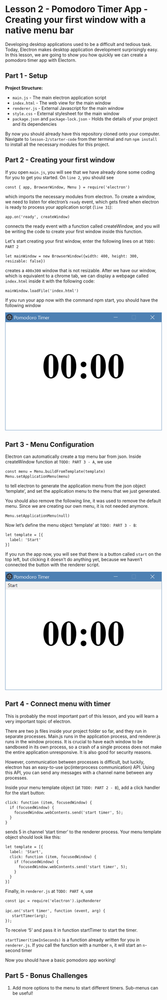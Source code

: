 # Lesson 2 - Pomodoro Timer App - Creating your first window with a native menu bar
Developing desktop applications used to be a difficult and tedious task. Today, Electron makes desktop application development surprisingly easy. In this lesson, we are going to show you how quickly we can create a pomodoro timer app with Electorn.

## Part 1 - Setup
**Project Structure:**
* `main.js` - The main electron application script
* `index.html` - The web view for the main window
* `renderer.js` - External Javascript for the main window
* `style.css` - External stylesheet for the main window
* `package.json` and `package-lock.json` - Holds the details of your project and its dependencies

By now you should already have this repository cloned onto your computer. Navigate to `lesson-2/starter-code` from ther terminal and run `npm install` to install all the necessary modules for this project.

## Part 2 - Creating your first window
If you open `main.js`, you will see that we have already done some coding for you to get you started. On `line 2`, you should see
```
const { app, BrowserWindow, Menu } = require('electron')
```
which imports the necessary modules from electron. To create a window, we need to listen for electron’s `ready` event, which gets fired when electron is ready to process your application script (`line 31`): 
```
app.on('ready', createWindow)
```
connects the ready event with a function called createWindow, and you will be writing the code to create your first window inside this function.

Let's start creating your first window, enter the following lines on at `TODO: PART 2`
```
let mainWindow = new BrowserWindow({width: 400, height: 300, resizable: false})
```
creates a `400x300` window that is not resizable. After we have our window, which is equivalent to a chrome tab, we can display a webpage called `index.html` inside it with the following code:
```
mainWindow.loadFile('index.html')
```
If you run your app now with the command npm start, you should have the following window

![Part 2 Progress](part-2.png)
## Part 3 - Menu Configuration
Electron can automatically create a top menu bar from json. Inside createWindow function at `TODO: PART 3 - A`, we use
```
const menu = Menu.buildFromTemplate(template)
Menu.setApplicationMenu(menu)
```
to tell electron to generate the application menu from the json object ‘template’, and set the application menu to the menu that we just generated.

You should also remove the following line, it was used to remove the default menu. Since we are creating our own menu, it is not needed anymore.
```
Menu.setApplicationMenu(null)
```
Now let’s define the menu object ‘template’ at `TODO: PART 3 - B`:
```
let template = [{
  label: 'Start'
}]
```
If you run the app now, you will see that there is a button called `start` on the top left, but clicking it doesn’t do anything yet, because we haven’t connected the button with the renderer script.

![Part 2 Progress](part-3.png)
## Part 4 - Connect menu with timer
This is probably the most important part of this lesson, and you will learn a very important topic of electron.

There are two js files inside your project folder so far, and they run in separate processes. Main.js runs in the application process, and renderer.js runs in the window process. It is crucial to have each window to be sandboxed in its own process, so a crash of a single process does not make the entire application unresponsive. It is also good for security reasons.

However, communication between processes is difficult, but luckily, electron has an easy-to-use ipc(interprocess communication) API. Using this API, you can send any messages with a channel name between any processes.

Inside your menu template object (at `TODO: PART 2 - B`), add a click handler for the start button:
```
click: function (item, focusedWindow) {
  if (focusedWindow) {
    focusedWindow.webContents.send('start timer', 5);
  }
}
```
sends 5 in channel ‘start timer’ to the renderer process. Your menu template object should look like this:
```
let template = [{
  label: 'Start',
  click: function (item, focusedWindow) {
    if (focusedWindow) {
      focusedWindow.webContents.send('start timer', 5);
    }
  }
}]
```

Finally, in `renderer.js` at `TODO: PART 4`, use
```
const ipc = require('electron').ipcRenderer

ipc.on('start timer', function (event, arg) {
   startTimer(arg);
});
```
To receive ‘5’ and pass it in function startTimer to start the timer.

`startTimer(timeInSeconds)` is a function already written for you in `renderer.js`. If you call the function with a number `n`, it will start an `n`-second timer 

Now you should have a basic pomodoro app working!

## Part 5 - Bonus Challenges
1. Add more options to the menu to start different timers. Sub-menus can be useful!

